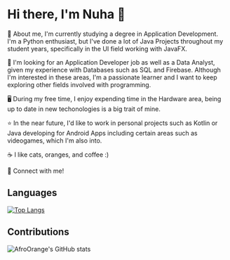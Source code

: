 # Hi there, I'm Nuha 👋


🌱 About me, I'm currently studying a degree in Application Development. I'm a Python enthusiast, but I've done a lot of Java Projects throughout my student years, specifically in the UI field working with JavaFX. 

🔭 I'm looking for an Application Developer job as well as a Data Analyst, given my experience with Databases such as SQL and Firebase. Although I'm interested in these areas, I'm a passionate learner and I want to keep exploring other fields involved with programming.

🖥️ During my free time, I enjoy expending time in the Hardware area, being up to date in new techonologies is a big trait of mine.

⭐ In the near future, I'd like to work in personal projects such as Kotlin or Java developing for Android Apps including certain areas such as videogames, which I'm also into. 

☕ I like cats, oranges, and coffee :)


🔗 Connect with me!


## Languages 

[![Top Langs](https://github-readme-stats.vercel.app/api/top-langs/?username=AfroOrange&layout=pie)](https://github.com/AfroOrange/github-readme-stats)


## Contributions
![AfroOrange's GitHub stats](https://github-readme-stats.vercel.app/api?username=AfroOrange&show_icons=true&theme=transparent) 
